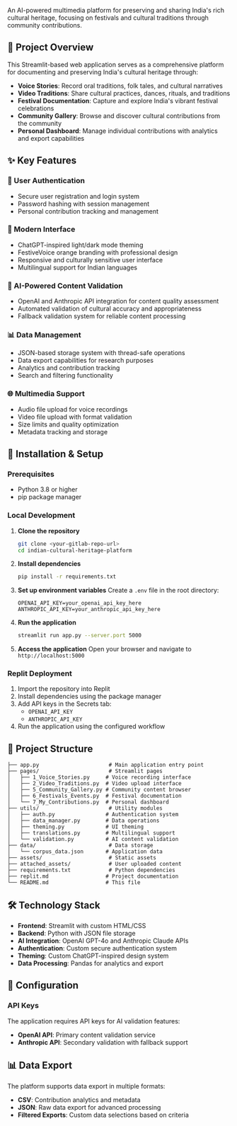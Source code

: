 An AI-powered multimedia platform for preserving and sharing India's rich cultural heritage, focusing on festivals and cultural traditions through community contributions.

## 🎯 Project Overview

This Streamlit-based web application serves as a comprehensive platform for documenting and preserving India's cultural heritage through:

- **Voice Stories**: Record oral traditions, folk tales, and cultural narratives
- **Video Traditions**: Share cultural practices, dances, rituals, and traditions
- **Festival Documentation**: Capture and explore India's vibrant festival celebrations
- **Community Gallery**: Browse and discover cultural contributions from the community
- **Personal Dashboard**: Manage individual contributions with analytics and export capabilities

## ✨ Key Features

### 🔐 User Authentication
- Secure user registration and login system
- Password hashing with session management
- Personal contribution tracking and management

### 🎨 Modern Interface
- ChatGPT-inspired light/dark mode theming
- FestiveVoice orange branding with professional design
- Responsive and culturally sensitive user interface
- Multilingual support for Indian languages

### 🤖 AI-Powered Content Validation
- OpenAI and Anthropic API integration for content quality assessment
- Automated validation of cultural accuracy and appropriateness
- Fallback validation system for reliable content processing

### 📊 Data Management
- JSON-based storage system with thread-safe operations
- Data export capabilities for research purposes
- Analytics and contribution tracking
- Search and filtering functionality

### 🌐 Multimedia Support
- Audio file upload for voice recordings
- Video file upload with format validation
- Size limits and quality optimization
- Metadata tracking and storage

## 🚀 Installation & Setup

### Prerequisites
- Python 3.8 or higher
- pip package manager

### Local Development

1. **Clone the repository**
   ```bash
   git clone <your-gitlab-repo-url>
   cd indian-cultural-heritage-platform
   ```

2. **Install dependencies**
   ```bash
   pip install -r requirements.txt
   ```

3. **Set up environment variables**
   Create a `.env` file in the root directory:
   ```env
   OPENAI_API_KEY=your_openai_api_key_here
   ANTHROPIC_API_KEY=your_anthropic_api_key_here
   ```

4. **Run the application**
   ```bash
   streamlit run app.py --server.port 5000
   ```

5. **Access the application**
   Open your browser and navigate to `http://localhost:5000`

### Replit Deployment

1. Import the repository into Replit
2. Install dependencies using the package manager
3. Add API keys in the Secrets tab:
   - `OPENAI_API_KEY`
   - `ANTHROPIC_API_KEY`
4. Run the application using the configured workflow

## 📁 Project Structure

```
├── app.py                      # Main application entry point
├── pages/                      # Streamlit pages
│   ├── 1_Voice_Stories.py     # Voice recording interface
│   ├── 2_Video_Traditions.py  # Video upload interface
│   ├── 5_Community_Gallery.py # Community content browser
│   ├── 6_Festivals_Events.py  # Festival documentation
│   └── 7_My_Contributions.py  # Personal dashboard
├── utils/                      # Utility modules
│   ├── auth.py                # Authentication system
│   ├── data_manager.py        # Data operations
│   ├── theming.py             # UI theming
│   ├── translations.py        # Multilingual support
│   └── validation.py          # AI content validation
├── data/                       # Data storage
│   └── corpus_data.json       # Application data
├── assets/                     # Static assets
├── attached_assets/            # User uploaded content
├── requirements.txt            # Python dependencies
├── replit.md                  # Project documentation
└── README.md                  # This file
```

## 🛠️ Technology Stack

- **Frontend**: Streamlit with custom HTML/CSS
- **Backend**: Python with JSON file storage
- **AI Integration**: OpenAI GPT-4o and Anthropic Claude APIs
- **Authentication**: Custom secure authentication system
- **Theming**: Custom ChatGPT-inspired design system
- **Data Processing**: Pandas for analytics and export


## 🔧 Configuration

### API Keys
The application requires API keys for AI validation features:
- **OpenAI API**: Primary content validation service
- **Anthropic API**: Secondary validation with fallback support


## 📊 Data Export

The platform supports data export in multiple formats:
- **CSV**: Contribution analytics and metadata
- **JSON**: Raw data export for advanced processing
- **Filtered Exports**: Custom data selections based on criteria


